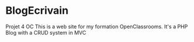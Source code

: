 # BlogEcrivain
Projet 4 OC
This is a web site for my formation OpenClassrooms. It's a PHP Blog with a CRUD system in MVC
